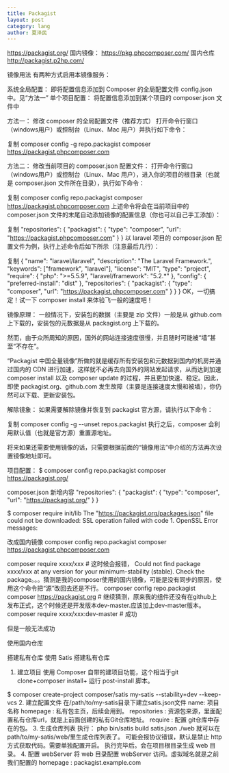 ```yaml
---
title: Packagist
layout: post
category: lang
author: 夏泽民
---
```

https://packagist.org/
国内镜像：
https://pkg.phpcomposer.com/
国内仓库
http://packagist.p2hp.com/

镜像用法
有两种方式启用本镜像服务：

系统全局配置： 即将配置信息添加到 Composer 的全局配置文件 config.json 中。见“方法一”
单个项目配置： 将配置信息添加到某个项目的 composer.json 文件中

<!-- more -->
方法一： 修改 composer 的全局配置文件（推荐方式）
打开命令行窗口（windows用户）或控制台（Linux、Mac 用户）并执行如下命令：

复制
composer config -g repo.packagist composer https://packagist.phpcomposer.com

方法二： 修改当前项目的 composer.json 配置文件：
打开命令行窗口（windows用户）或控制台（Linux、Mac 用户），进入你的项目的根目录（也就是 composer.json 文件所在目录），执行如下命令：

复制
composer config repo.packagist composer https://packagist.phpcomposer.com
上述命令将会在当前项目中的 composer.json 文件的末尾自动添加镜像的配置信息（你也可以自己手工添加）：

复制
"repositories": {
    "packagist": {
        "type": "composer",
        "url": "https://packagist.phpcomposer.com"
    }
}
以 laravel 项目的 composer.json 配置文件为例，执行上述命令后如下所示（注意最后几行）：

复制
{
    "name": "laravel/laravel",
    "description": "The Laravel Framework.",
    "keywords": ["framework", "laravel"],
    "license": "MIT",
    "type": "project",
    "require": {
        "php": ">=5.5.9",
        "laravel/framework": "5.2.*"
    },
    "config": {
        "preferred-install": "dist"
    },
    "repositories": {
        "packagist": {
            "type": "composer",
            "url": "https://packagist.phpcomposer.com"
        }
    }
}
OK，一切搞定！试一下 composer install 来体验飞一般的速度吧！

镜像原理：
一般情况下，安装包的数据（主要是 zip 文件）一般是从 github.com 上下载的，安装包的元数据是从 packagist.org 上下载的。

然而，由于众所周知的原因，国外的网站连接速度很慢，并且随时可能被“墙”甚至“不存在”。

“Packagist 中国全量镜像”所做的就是缓存所有安装包和元数据到国内的机房并通过国内的 CDN 进行加速，这样就不必再去向国外的网站发起请求，从而达到加速 composer install 以及 composer update 的过程，并且更加快速、稳定。因此，即使 packagist.org、github.com 发生故障（主要是连接速度太慢和被墙），你仍然可以下载、更新安装包。


解除镜象：
如果需要解除镜像并恢复到 packagist 官方源，请执行以下命令：

复制
composer config -g --unset repos.packagist
执行之后，composer 会利用默认值（也就是官方源）重置源地址。

将来如果还需要使用镜像的话，只需要根据前面的“镜像用法”中介绍的方法再次设置镜像地址即可。

项目配置：
$ composer config repo.packagist composer  https://packagist.org/

composer.json 新增内容
"repositories": {
    "packagist": {
        "type": "composer",
        "url": "https://packagist.org/"
    }
}

$ composer require init/lib
 The "https://packagist.org/packages.json" file could not be downloaded: SSL operation failed with code 1. OpenSSL Error messages:  
  
改成国内镜像
composer config repo.packagist composer https://packagist.phpcomposer.com



composer require xxxx/xxx               # 这时候会报错， Could not find package xxxx/xxx at any version for your minimum-stability (stable). Check the package。。。猜测是我的composer使用的国内镜像，可能是没有同步的原因，使用这个命令把“源”改回去还是不行。
composer config repo.packagist composer https://packagist.org  # 继续猜测，原来我的组件还没有在github上发布正式，这个时候还是开发版本dev-master.应该加上dev-master版本。
composer require xxxx/xxx:dev-master     # 成功

但是一般无法成功

使用国内仓库

搭建私有仓库
使用 Satis 搭建私有仓库
1. 建立项目
使用 Composer 自带的建项目功能，这个相当于git clone+composer install+ 运行 post-install 脚本。

$ composer create-project composer/satis my-satis --stability=dev --keep-vcs
2. 建立配置文件
在/path/to/my-satis目录下建立satis.json文件
name: 项目名称
homepage : 私有包主页，后续会用到。
repositories : 资源包来源，里面配置私有仓库url，就是上前面创建的私有Git仓库地址。
require : 配置 git仓库中存在的包。
3. 生成仓库列表
执行：
php bin/satis build satis.json ./web
就可以在path/to/my-satis/web/里生成仓库列表了。
可能会报协议错误，默认是禁止 http 方式获取代码。需要单独配置开启。
执行完毕后。会在项目根目录生成 web 目录。
4. 配置 webServer
将 web 目录配置 webServer 访问。虚拟域名就是之前我们配置的 homepage : packagist.example.com
